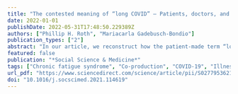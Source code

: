 ```yaml
---
title: "The contested meaning of “long COVID” – Patients, doctors, and the politics of subjective evidence"
date: 2022-01-01
publishDate: 2022-05-31T17:48:50.229389Z
authors: ["Phillip H. Roth", "Mariacarla Gadebusch-Bondio"]
publication_types: ["2"]
abstract: "In our article, we reconstruct how the patient-made term “long COVID” was able to become a widely accepted concept in public discourses. While the condition was initially invisible to the public eye, we show how the mobilization of subjective evidence online, i.e., the dissemination of reports on the different experiences of lasting symptoms, was able to transform the condition into a crucial feature of the coronavirus pandemic. We explore how stakeholders used the term “long COVID” in online media and in other channels to create their illness and group identity, but also to demarcate the personal experience and experiential knowledge of long COVID from that of other sources. Our exploratory study addresses two questions. Firstly, how the mobilization of subjective evidence leads to the recognition of long COVID and the development of treatment interventions in medicine; and secondly, what distinguishes these developments from other examples of subjective evidence mobilization. We argue that the long COVID movement was able to fill crucial knowledge gaps in the pandemic discourses, making long COVID a legitimate concern of official measures to counter the pandemic. By first showing how illness experiences were gathered that defied official classifications of COVID-19, we show how patients made the “long COVID” term. Then we compare the clinical and social identity of long COVID to that of chronic fatigue syndrome (ME/CFS), before we examine the social and epistemic processes at work in the digital and medial discourses that have transformed how the pandemic is perceived through the lens of long COVID. Building on this, we finally demonstrate how the alignment of medical professionals as patients with the movement has challenged the normative role of clinical evidence, leading to new forms of medical action to tackle the pandemic."
featured: false
publication: "*Social Science & Medicine*"
tags: ["Chronic fatigue syndrome", "Co-production", "COVID-19", "Illness experience", "Patient knowledge", "Social media", "Social movements", "Subjective evidence"]
url_pdf: "https://www.sciencedirect.com/science/article/pii/S0277953621009515"
doi: "10.1016/j.socscimed.2021.114619"
---
```


